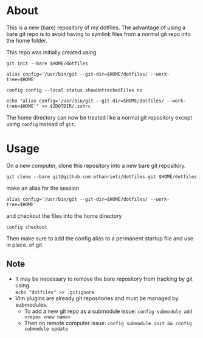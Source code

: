 # About

This is a new (bare) repository of my dotfiles. The advantage of using a bare git repo is to avoid having to
symlink files from a normal git repo into the home folder.

This repo was initially created using 

`git init --bare $HOME/dotfiles`

`alias config='/usr/bin/git --git-dir=$HOME/dotfiles/ --work-tree=$HOME'`

`config config --local status.showUntrackedFiles no`

`echo "alias config='/usr/bin/git --git-dir=$HOME/dotfiles/ --work-tree=$HOME'" >> $ZDOTDIR/.zshrc`

The home directory can now be treated like a normal git repository except using `config` instead of `git`.

# Usage

On a new computer, clone this repository into a new bare git repository.

`git clone --bare git@github.com:ethanrietz/dotfiles.git $HOME/dotfiles`

make an alias for the session

`alias config='/usr/bin/git --git-dir=$HOME/dotfiles/ --work-tree=$HOME'`

and checkout the files into the home directory

`config checkout`

Then make sure to add the config alias to a permanent startup file and use in place.
of git.

## Note

- It may be necessary to remove the bare repository from tracking by git using. \
`echo "dotfiles" >> .gitignore`
- Vim plugins are already git repositories and must be managed by submodules. 
	- To add a new git repo as a submodule issue: `config submodule add <repo> <new name>`
	- Then on remote computer issue: `config submodule init && config submodule update`
